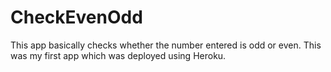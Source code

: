 # CheckEvenOdd
This app basically checks whether the number entered is odd or even. This was my first app which was deployed using Heroku.
